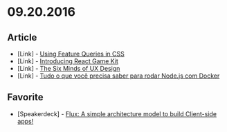 # 09.20.2016

## Article

- \[Link\] - [Using Feature Queries in CSS](https://hacks.mozilla.org/2016/08/using-feature-queries-in-css/)
- \[Link\] - [Introducing React Game Kit](https://formidable.com/blog/2016/09/15/introducing-react-game-kit/)
- \[Link\] - [The Six Minds of UX Design](https://blogs.adobe.com/creativecloud/the-six-minds-of-ux-design/)
- \[Link\] - [Tudo o que você precisa saber para rodar Node.js com Docker](http://walde.co/2016/08/30/tudo-que-voce-precisa-saber-para-rodar-sua-aplicacao-nodejs-com-docker/)


## Favorite

- \[Speakerdeck\] - [Flux: A simple architecture model to build Client-side apps!](https://speakerdeck.com/pedronauck/flux-a-simple-architecture-model-to-build-client-side-apps)
